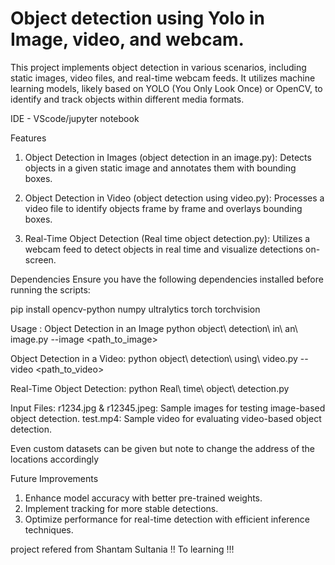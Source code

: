 # Object detection using Yolo in Image, video, and webcam.

This project implements object detection in various scenarios, including static images, video files, and real-time webcam feeds. It utilizes machine learning models, likely based on YOLO (You Only Look Once) or OpenCV, to identify and track objects within different media formats.

IDE - VScode/jupyter notebook

Features
1. Object Detection in Images (object detection in an image.py):
Detects objects in a given static image and annotates them with bounding boxes.

2. Object Detection in Video (object detection using video.py):
Processes a video file to identify objects frame by frame and overlays bounding boxes.

3. Real-Time Object Detection (Real time object detection.py):
Utilizes a webcam feed to detect objects in real time and visualize detections on-screen.

Dependencies
Ensure you have the following dependencies installed before running the scripts:

pip install opencv-python numpy ultralytics torch torchvision

Usage :
Object Detection in an Image
python object\ detection\ in\ an\ image.py --image <path_to_image>

Object Detection in a Video:
python object\ detection\ using\ video.py --video <path_to_video>

Real-Time Object Detection:
python Real\ time\ object\ detection.py

Input Files:
r1234.jpg & r12345.jpeg: Sample images for testing image-based object detection.
test.mp4: Sample video for evaluating video-based object detection.

Even custom datasets can be given but note to change the address of the locations accordingly

Future Improvements
1. Enhance model accuracy with better pre-trained weights.
2. Implement tracking for more stable detections.
3. Optimize performance for real-time detection with efficient inference techniques.

project refered from Shantam Sultania !!
To learning !!!
